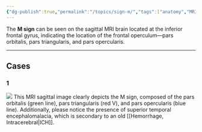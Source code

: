 ```yaml
---
{"dg-publish":true,"permalink":"/topics/sign-m/","tags":["anatomy","MRI","brain"],"created":"2023-12-04T21:12:44.000-08:00","updated":"2024-02-24T11:39:03.938-08:00"}
---
```



The **M sign** can be seen on the sagittal MRI brain located at the inferior frontal gyrus, indicating the location of the frontal operculum—pars orbitalis, pars triangularis, and pars opercularis.

---

## Cases

### 1

![](https://i.imgur.com/FB3BD11.jpg)
This MRI sagittal image clearly depicts the M sign, composed of the pars orbitalis (green line), pars triangularis (red V), and pars opercularis (blue line). Additionally, please notice the presence of superior temporal encephalomalacia, which is secondary to an old [[Hemorrhage, Intracerebral\|ICH]].